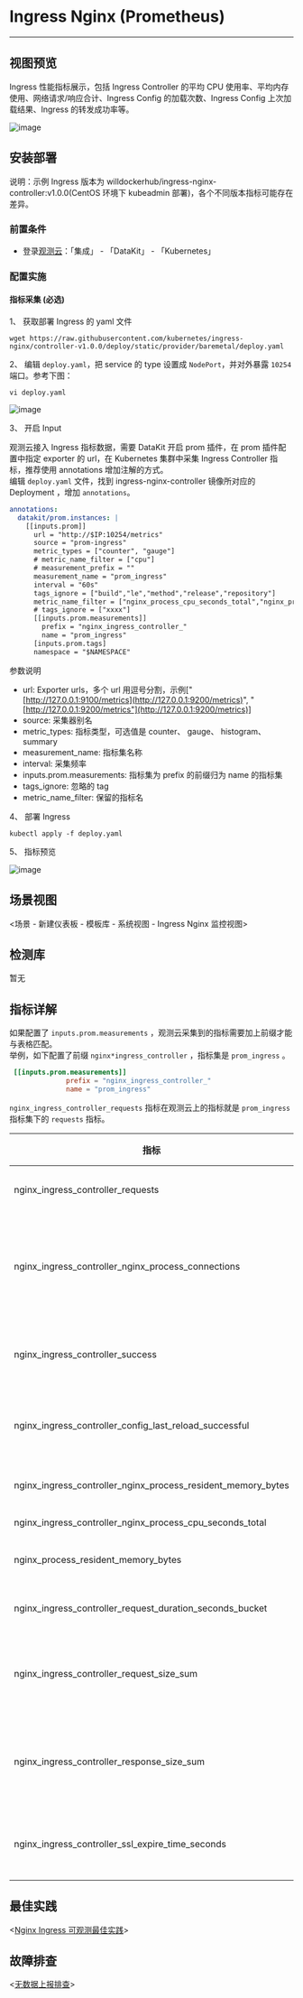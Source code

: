 # Ingress Nginx (Prometheus)

---

## 视图预览

Ingress 性能指标展示，包括 Ingress Controller 的平均 CPU 使用率、平均内存使用、网络请求/响应合计、Ingress Config 的加载次数、Ingress Config 上次加载结果、Ingress 的转发成功率等。

![image](../imgs/ingress-nginx-prom-1.png)

## 安装部署

说明：示例 Ingress 版本为 willdockerhub/ingress-nginx-controller:v1.0.0(CentOS 环境下 kubeadmin 部署)，各个不同版本指标可能存在差异。

### 前置条件

- 登录[观测云](https://console.guance.com/)：「集成」 - 「DataKit」 - 「Kubernetes」

### 配置实施

#### 指标采集 (必选)

1、 获取部署 Ingress 的 yaml 文件

```shell
wget https://raw.githubusercontent.com/kubernetes/ingress-nginx/controller-v1.0.0/deploy/static/provider/baremetal/deploy.yaml
```

2、 编辑 `deploy.yaml`，把 service 的 type 设置成 `NodePort`，并对外暴露 `10254` 端口。参考下图：

```shell
vi deploy.yaml
```

![image](../imgs/ingress-nginx-prom-2.png)

3、 开启 Input

观测云接入 Ingress 指标数据，需要 DataKit 开启 prom 插件，在 prom 插件配置中指定 exporter 的 url，在 Kubernetes 集群中采集 Ingress Controller 指标，推荐使用 annotations 增加注解的方式。<br />
编辑 `deploy.yaml` 文件，找到 ingress-nginx-controller 镜像所对应的 Deployment ，增加 `annotations`。

```yaml
annotations:
  datakit/prom.instances: |
    [[inputs.prom]]
      url = "http://$IP:10254/metrics"
      source = "prom-ingress"
      metric_types = ["counter", "gauge"]
      # metric_name_filter = ["cpu"]
      # measurement_prefix = ""
      measurement_name = "prom_ingress"
      interval = "60s"
      tags_ignore = ["build","le","method","release","repository"]
      metric_name_filter = ["nginx_process_cpu_seconds_total","nginx_process_resident_memory_bytes","request_size_sum","response_size_sum","requests","success","config_last_reload_successful"]
      # tags_ignore = ["xxxx"]
      [[inputs.prom.measurements]]
        prefix = "nginx_ingress_controller_"
        name = "prom_ingress"
      [inputs.prom.tags]
      namespace = "$NAMESPACE"
```

参数说明

- url: Exporter urls，多个 url 用逗号分割，示例["[http://127.0.0.1:9100/metrics](http://127.0.0.1:9200/metrics)", "[http://127.0.0.1:9200/metrics"](http://127.0.0.1:9200/metrics)]
- source: 采集器别名
- metric_types: 指标类型，可选值是 counter、 gauge、 histogram、 summary
- measurement_name: 指标集名称
- interval: 采集频率
- inputs.prom.measurements: 指标集为 prefix 的前缀归为 name 的指标集
- tags_ignore: 忽略的 tag
- metric_name_filter: 保留的指标名

4、 部署 Ingress

```shell
kubectl apply -f deploy.yaml
```

5、 指标预览

![image](../imgs/ingress-nginx-prom-3.png)

## 场景视图

<场景 - 新建仪表板 - 模板库 - 系统视图 - Ingress Nginx 监控视图>

## 检测库

暂无

## 指标详解

如果配置了 `inputs.prom.measurements` ，观测云采集到的指标需要加上前缀才能与表格匹配。<br />
举例，如下配置了前缀 `nginx*ingress_controller` ，指标集是 `prom_ingress` 。

```toml
 [[inputs.prom.measurements]]
              prefix = "nginx_ingress_controller_"
              name = "prom_ingress"
```

`nginx_ingress_controller_requests` 指标在观测云上的指标就是 `prom_ingress` 指标集下的 `requests` 指标。

| 指标                                                         | 描述                                                                                | 数据类型 | 单位  |
| ------------------------------------------------------------ | ----------------------------------------------------------------------------------- | -------- | ----- |
| nginx_ingress_controller_requests                            | The total number of client requests                                                 | int      | count |
| nginx_ingress_controller_nginx_process_connections           | current number of client connections with state {active, reading, writing, waiting} | int      | count |
| nginx_ingress_controller_success                             | Cumulative number of Ingress controller reload operations                           | int      | count |
| nginx_ingress_controller_config_last_reload_successful       | Whether the last configuration reload attempt was successful                        | int      | count |
| nginx_ingress_controller_nginx_process_resident_memory_bytes | number of bytes of memory in use                                                    | float    | B     |
| nginx_ingress_controller_nginx_process_cpu_seconds_total     | Cpu usage in seconds                                                                | float    | B     |
| nginx_process_resident_memory_bytes                          | number of bytes of memory in use                                                    | int      | B     |
| nginx_ingress_controller_request_duration_seconds_bucket     | The request processing time in milliseconds                                         | int      | count |
| nginx_ingress_controller_request_size_sum                    | The request length (including request line, header, and request body)               | int      | count |
| nginx_ingress_controller_response_size_sum                   | The response length (including request line, header, and request body)              | int      | count |
| nginx_ingress_controller_ssl_expire_time_seconds             | Number of seconds since 1970 to the SSL Certificate expire                          | int      | count |

## 最佳实践

<[Nginx Ingress 可观测最佳实践](../../best-practices/cloud-native/ingress-nginx.md)>

## 故障排查

<[无数据上报排查](../../datakit/why-no-data.md)>
